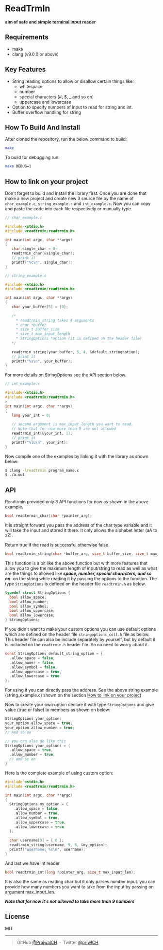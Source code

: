 # ReadTrmIn
**aim of safe and simple terminal input reader**

## Requirements
* make
* clang (v9.0.0 or above)

## Key Features
* String reading options to allow or disallow certain things like:
   - whitespace
   - number
   - special characters (#, $, _ and so on)
   - uppercase and lowercase
* Option to specify numbers of input to read for string and int.
* Buffer overflow handling for string


## How To Build And Install

After cloned the repository, run the below command to build:

```bash
make
```

To build for debugging run:
```bash
make DEBUG=1
```

## How to link on your project
 Don't forget to build and install the library first. Once you are done that make a new project and create new 3 source file by the name of `char_example.c`, `string_example.c` and `int_example.c`. Now you can copy and paste the code into each file respectively or manually type.

```c
// char_example.c

#include <stdio.h>
#include <readtrmin/readtrmin.h>

int main(int argc, char **argv)
{
   char single_char = 0;
   readtrmin_char(&single_char);
   // print it
   printf("%c\n", single_char):
}
```

```c
// string_example.c

#include <stdio.h>
#include <readtrmin/readtrmin.h>

int main(int argc, char **argv)
{
   char your_buffer[5] = {0};
   
   /* 
     * readtrmin_string takes 4 arguments
     * char *buffer
     * size_t buffer_size
     * size_t max_input_length
     * StringOptions *option (it is defined on the header file)
   */
   
   readtrmin_string(your_buffer, 5, 4, &default_stringoption);
   // print it
   printf("%s\n", your_buffer);
}
```
For more details on StringOptions see the [API](#api) section below.

```c
// int_example.c

#include <stdio.h>
#include <readtrmin/readtrmin.h>
>
int main(int argc, char **argv)
{
   long your_int = 0;
   
   // second argument is max_input_length you want to read.
   // Note that for now more than 9 are not allowed
   readtrmin_int(&your_int, 1);
   // print it
   printf("%lu\n", your_int):
}
```
Now compile one of the examples by linking it with the library as shown below:
```bash
$ clang -lreadtrmin program_name.c
$ ./a.out
```
## API
Readtrmin provided only 3 API functions for now as shown in the above example.

```c
bool readtermin_char(char *pointer_arg);
```
It is straight forward you pass the address of the char type variable and it will take the input and stored it there. It only allows the alphabet letter (aA to zZ).

Return true if the read is successful otherwise false.

```c
bool readtrmin_string(char *buffer_arg, size_t buffer_size, size_t max_input_len, StringOptions *string_option);
```
This function is a bit like the above function but with more features that allow you to give the maximum length of input/string to read as well as what are the things to allowed like ***space, number, special characters, and so on.***  on the string while reading it by passing the options to the function. The type `StringOptions` is defined on the header file `readtrmin.h` as below.

```c
typedef struct StringOptions {
  bool allow_space;
  bool allow_number;
  bool allow_symbol;
  bool allow_uppercase;
  bool allow_lowercase;
} StringOptions;
```
If you didn't want to make your custom options you can use default options which are defined on the header file `stringoptions_coll.h` file as below. This header file can also be include separately by yourself, but by default it is included on the `readtrmin.h` header file. So no need to worry about it.

```c
const StringOptions default_string_option = {
  .allow_space = false,
  .allow_numer = false,
  .allow_symbol = false,
  .allow_uppercase = true,
  .allow_lowercase = true
};
```
For using it you can directly pass the address. See the above string example (string_example.c) shown on the section [How to link on your project](#how-to-link-on-your-project)

Now to create your own option declare it with type `StringOptions` and give value (true or false) to members as shown on below:
```c
StringOptions your_option;
your_option.allow_space = true;
your_option.allow_number = true;
// And so on

// you can also do like this
StringOptions your_options = {
  .allow_space = true,
  .allow_number = true,
  // and so on
}
```

Here is the complete example of using  custom option:
```c
#include <stdio.h>
#include <readtrmin/readtrmin.h>

int main(int argc, char **argc)
{
  StringOptions my_option = {
    .allow_space = false,
    .allow_number = true,
    .allow_symbol = true,
    .allow_uppercase = true,
    .allow_lowercase = true
  };
  
  char username[9] = { 0 };
  readtrmin_string(username, 9, 8, &my_option);
  printf("username: %s\n", username);
}
```

And last we have int reader
```c
bool readtrmin_int(long *pointer_arg, size_t max_input_len);
```
It is also the same as reading char but it only parses number input. you can provide how many numbers you want to take from the input by passing on argument max_input_len. 

***Note that for now it's not allowed to take more than 9 numbers***
## License

MIT

---

> GitHub [@PrajwalCH](https://github.com/PrajwalCH) &nbsp;&middot;&nbsp;
> Twitter [@prjwlCH](https://twitter.com/prjwlCH)

